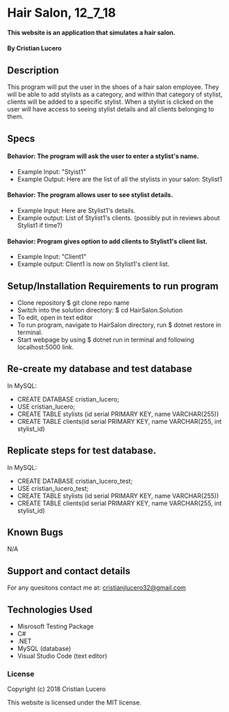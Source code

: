 # Hair Salon, 12_7_18

#### This website is an application that simulates a hair salon.

#### By Cristian Lucero

## Description
This program will put the user in the shoes of a hair salon employee. They will be able to add stylists as a category, and within that category of stylist, clients will be added to a specific stylist. When a stylist is clicked on the user will have access to seeing stylist details and all clients belonging to them. 

## Specs
#### Behavior: The program will ask the user to enter a stylist's name.
* Example Input: "Styist1"
* Example Output: Here are the list of all the stylists in your salon: Stylist1
#### Behavior: The program allows user to see stylist details.
* Example Input: Here are Stylist1's details. 
* Example output: List of Stylist1's clients. (possibly put in reviews about Stylist1 if time?) 
#### Behavior: Program gives option to add clients to Stylist1's client list.
* Example Input: "Client1"
* Example output: Client1 is now on Stylist1's client list. 


## Setup/Installation Requirements to run program
* Clone repository $ git clone repo name
* Switch into the solution directory: $ cd HairSalon.Solution
* To edit, open in text editor
* To run program, navigate to HairSalon directory, run $ dotnet restore in terminal. 
* Start webpage by using $ dotnet run in terminal and following localhost:5000 link.

## Re-create my database and test database
In MySQL:
* CREATE DATABASE cristian_lucero;
* USE cristian_lucero;
* CREATE TABLE stylists (id serial PRIMARY KEY, name VARCHAR(255))
* CREATE TABLE clients(id serial PRIMARY KEY, name VARCHAR(255, int stylist_id)
## Replicate steps for test database.
In MySQL:
* CREATE DATABASE cristian_lucero_test;
* USE cristian_lucero_test;
* CREATE TABLE stylists (id serial PRIMARY KEY, name VARCHAR(255))
* CREATE TABLE clients(id serial PRIMARY KEY, name VARCHAR(255, int stylist_id)




## Known Bugs
N/A


## Support and contact details

For any quesitons contact me at: cristianjlucero32@gmail.com

## Technologies Used

* Misrosoft Testing Package
* C#
* .NET
* MySQL (database)
* Visual Studio Code (text editor)




### License

Copyright (c) 2018 Cristian Lucero

This website is licensed under the MIT license.